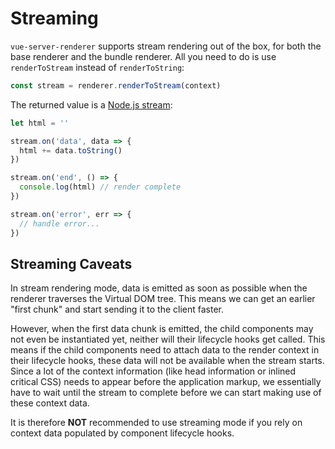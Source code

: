 # Streaming

`vue-server-renderer` supports stream rendering out of the box, for both the base renderer and the bundle renderer. All you need to do is use `renderToStream` instead of `renderToString`:

``` js
const stream = renderer.renderToStream(context)
```

The returned value is a [Node.js stream](https://nodejs.org/api/stream.html):

``` js
let html = ''

stream.on('data', data => {
  html += data.toString()
})

stream.on('end', () => {
  console.log(html) // render complete
})

stream.on('error', err => {
  // handle error...
})
```

## Streaming Caveats

In stream rendering mode, data is emitted as soon as possible when the renderer traverses the Virtual DOM tree. This means we can get an earlier "first chunk" and start sending it to the client faster.

However, when the first data chunk is emitted, the child components may not even be instantiated yet, neither will their lifecycle hooks get called. This means if the child components need to attach data to the render context in their lifecycle hooks, these data will not be available when the stream starts. Since a lot of the context information (like head information or inlined critical CSS) needs to appear before the application markup, we essentially have to wait until the stream to complete before we can start making use of these context data.

It is therefore **NOT** recommended to use streaming mode if you rely on context data populated by component lifecycle hooks.
